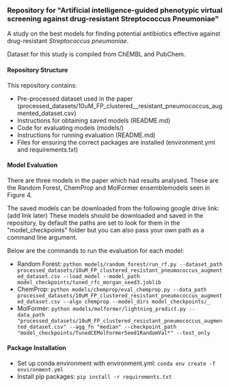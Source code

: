 ### Repository for "Artificial intelligence-guided phenotypic virtual screening against drug-resistant Streptococcus Pneumoniae"

A study on the best models for finding potential antibiotics effective against drug-resistant *Streptococcus pneumoniae*.

Dataset for this study is compiled from ChEMBL and PubChem.

#### Repository Structure
This repository contains:
- Pre-processed dataset used in the paper (processed_datasets/10uM_FP_clustered__resistant_pneumococcus_augmented_dataset.csv)
- Instructions for obtaining saved models (README.md)
- Code for evaluating models (models/)
- Instructions for running evaluation (README.md)
- Files for ensuring the correct packages are installed (environment.yml and requirements.txt)

#### Model Evaluation
There are three models in the paper which had results analysed. These are the Random Forest, ChemProp and MolFormer ensemblemodels seen in Figure 4.

The saved models can be downloaded from the following google drive link: (add link later)
These models should be downloaded and saved in the repository, by default the paths are set to look for them in the "model_checkpoints" folder but you can also pass your own path as a command line argument. 

Below are the commands to run the evaluation for each model:

- Random Forest: `python models/random_forest/run_rf.py --dataset_path processed_datasets/10uM_FP_clustered_resistant_pneumococcus_augmented_dataset.csv --load_model --model_path model_checkpoints/tuned_rfc_morgan_seed3.joblib`
- ChemProp: `python models/chemprop/eval_chemprop.py --data_path processed_datasets/10uM_FP_clustered_resistant_pneumococcus_augmented_dataset.csv --algo chemprop --model_dirs model_checkpoints/_`
- MolFormer: `python models/molformer/lightning_predict.py --data_path "processed_datasets/10uM_FP_clustered_resistant_pneumococcus_augmented_dataset.csv" --agg_fn "median" --checkpoint_path "model_checkpoints/TunedCEMolFormerSeed1RandomVal*" --test_only`

#### Package Installation
- Set up conda environment with environment.yml: `conda env create -f environment.yml`
- Install pip packages: `pip install -r requirements.txt`
